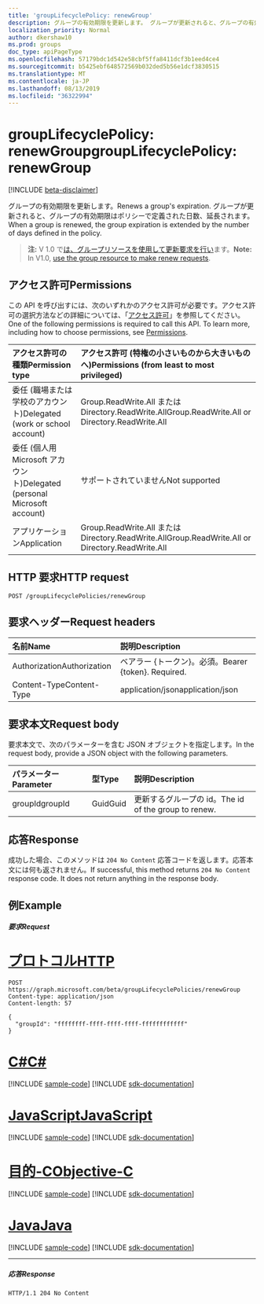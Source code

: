 ```yaml
---
title: 'groupLifecyclePolicy: renewGroup'
description: グループの有効期限を更新します。 グループが更新されると、グループの有効期限はポリシーで定義された日数、延長されます。
localization_priority: Normal
author: dkershaw10
ms.prod: groups
doc_type: apiPageType
ms.openlocfilehash: 57179bdc1d542e58cbf5ffa8411dcf3b1eed4ce4
ms.sourcegitcommit: b5425ebf648572569b032ded5b56e1dcf3830515
ms.translationtype: MT
ms.contentlocale: ja-JP
ms.lasthandoff: 08/13/2019
ms.locfileid: "36322994"
---
```

# <a name="grouplifecyclepolicy-renewgroup"></a><span data-ttu-id="08cb3-104">groupLifecyclePolicy: renewGroup</span><span class="sxs-lookup"><span data-stu-id="08cb3-104">groupLifecyclePolicy: renewGroup</span></span>

[!INCLUDE [beta-disclaimer](../../includes/beta-disclaimer.md)]

<span data-ttu-id="08cb3-105">グループの有効期限を更新します。</span><span class="sxs-lookup"><span data-stu-id="08cb3-105">Renews a group's expiration.</span></span> <span data-ttu-id="08cb3-106">グループが更新されると、グループの有効期限はポリシーで定義された日数、延長されます。</span><span class="sxs-lookup"><span data-stu-id="08cb3-106">When a group is renewed, the group expiration is extended by the number of days defined in the policy.</span></span>

> <span data-ttu-id="08cb3-107">**注:** V 1.0 で[は、グループリソースを使用して更新要求を行い](/graph/api/group-renew?view=graph-rest-1.0)ます。</span><span class="sxs-lookup"><span data-stu-id="08cb3-107">**Note:** In V1.0, [use the group resource to make renew requests](/graph/api/group-renew?view=graph-rest-1.0).</span></span>

## <a name="permissions"></a><span data-ttu-id="08cb3-108">アクセス許可</span><span class="sxs-lookup"><span data-stu-id="08cb3-108">Permissions</span></span>

<span data-ttu-id="08cb3-p103">この API を呼び出すには、次のいずれかのアクセス許可が必要です。アクセス許可の選択方法などの詳細については、「[アクセス許可](/graph/permissions-reference)」を参照してください。</span><span class="sxs-lookup"><span data-stu-id="08cb3-p103">One of the following permissions is required to call this API. To learn more, including how to choose permissions, see [Permissions](/graph/permissions-reference).</span></span>
 

|<span data-ttu-id="08cb3-111">アクセス許可の種類</span><span class="sxs-lookup"><span data-stu-id="08cb3-111">Permission type</span></span>      | <span data-ttu-id="08cb3-112">アクセス許可 (特権の小さいものから大きいものへ)</span><span class="sxs-lookup"><span data-stu-id="08cb3-112">Permissions (from least to most privileged)</span></span>              |
|:--------------------|:---------------------------------------------------------|
|<span data-ttu-id="08cb3-113">委任 (職場または学校のアカウント)</span><span class="sxs-lookup"><span data-stu-id="08cb3-113">Delegated (work or school account)</span></span> | <span data-ttu-id="08cb3-114">Group.ReadWrite.All または Directory.ReadWrite.All</span><span class="sxs-lookup"><span data-stu-id="08cb3-114">Group.ReadWrite.All or Directory.ReadWrite.All</span></span>    |
|<span data-ttu-id="08cb3-115">委任 (個人用 Microsoft アカウント)</span><span class="sxs-lookup"><span data-stu-id="08cb3-115">Delegated (personal Microsoft account)</span></span> | <span data-ttu-id="08cb3-116">サポートされていません</span><span class="sxs-lookup"><span data-stu-id="08cb3-116">Not supported</span></span> |
|<span data-ttu-id="08cb3-117">アプリケーション</span><span class="sxs-lookup"><span data-stu-id="08cb3-117">Application</span></span> | <span data-ttu-id="08cb3-118">Group.ReadWrite.All または Directory.ReadWrite.All</span><span class="sxs-lookup"><span data-stu-id="08cb3-118">Group.ReadWrite.All or Directory.ReadWrite.All</span></span> |

## <a name="http-request"></a><span data-ttu-id="08cb3-119">HTTP 要求</span><span class="sxs-lookup"><span data-stu-id="08cb3-119">HTTP request</span></span>
<!-- { "blockType": "ignored" } -->
```http
POST /groupLifecyclePolicies/renewGroup

```

## <a name="request-headers"></a><span data-ttu-id="08cb3-120">要求ヘッダー</span><span class="sxs-lookup"><span data-stu-id="08cb3-120">Request headers</span></span>

| <span data-ttu-id="08cb3-121">名前</span><span class="sxs-lookup"><span data-stu-id="08cb3-121">Name</span></span> | <span data-ttu-id="08cb3-122">説明</span><span class="sxs-lookup"><span data-stu-id="08cb3-122">Description</span></span> |
|:---------------|:----------|
| <span data-ttu-id="08cb3-123">Authorization</span><span class="sxs-lookup"><span data-stu-id="08cb3-123">Authorization</span></span> | <span data-ttu-id="08cb3-p104">ベアラー {トークン}。必須。</span><span class="sxs-lookup"><span data-stu-id="08cb3-p104">Bearer {token}. Required.</span></span> |
| <span data-ttu-id="08cb3-126">Content-Type</span><span class="sxs-lookup"><span data-stu-id="08cb3-126">Content-Type</span></span>  | <span data-ttu-id="08cb3-127">application/json</span><span class="sxs-lookup"><span data-stu-id="08cb3-127">application/json</span></span> |

## <a name="request-body"></a><span data-ttu-id="08cb3-128">要求本文</span><span class="sxs-lookup"><span data-stu-id="08cb3-128">Request body</span></span>
<span data-ttu-id="08cb3-129">要求本文で、次のパラメーターを含む JSON オブジェクトを指定します。</span><span class="sxs-lookup"><span data-stu-id="08cb3-129">In the request body, provide a JSON object with the following parameters.</span></span>

| <span data-ttu-id="08cb3-130">パラメーター</span><span class="sxs-lookup"><span data-stu-id="08cb3-130">Parameter</span></span> | <span data-ttu-id="08cb3-131">型</span><span class="sxs-lookup"><span data-stu-id="08cb3-131">Type</span></span> | <span data-ttu-id="08cb3-132">説明</span><span class="sxs-lookup"><span data-stu-id="08cb3-132">Description</span></span> |
|:---------------|:--------|:----------|
|<span data-ttu-id="08cb3-133">groupId</span><span class="sxs-lookup"><span data-stu-id="08cb3-133">groupId</span></span>|<span data-ttu-id="08cb3-134">Guid</span><span class="sxs-lookup"><span data-stu-id="08cb3-134">Guid</span></span>| <span data-ttu-id="08cb3-135">更新するグループの id。</span><span class="sxs-lookup"><span data-stu-id="08cb3-135">The id of the group to renew.</span></span> |

## <a name="response"></a><span data-ttu-id="08cb3-136">応答</span><span class="sxs-lookup"><span data-stu-id="08cb3-136">Response</span></span>

<span data-ttu-id="08cb3-p105">成功した場合、このメソッドは `204 No Content` 応答コードを返します。応答本文には何も返されません。</span><span class="sxs-lookup"><span data-stu-id="08cb3-p105">If successful, this method returns `204 No Content` response code. It does not return anything in the response body.</span></span>

## <a name="example"></a><span data-ttu-id="08cb3-139">例</span><span class="sxs-lookup"><span data-stu-id="08cb3-139">Example</span></span>

##### <a name="request"></a><span data-ttu-id="08cb3-140">要求</span><span class="sxs-lookup"><span data-stu-id="08cb3-140">Request</span></span>


# <a name="httptabhttp"></a>[<span data-ttu-id="08cb3-141">プロトコル</span><span class="sxs-lookup"><span data-stu-id="08cb3-141">HTTP</span></span>](#tab/http)
<!-- {
  "blockType": "request",
  "name": "grouplifecyclepolicy_renewgroup"
}-->
```http
POST https://graph.microsoft.com/beta/groupLifecyclePolicies/renewGroup
Content-type: application/json
Content-length: 57

{
  "groupId": "ffffffff-ffff-ffff-ffff-ffffffffffff"
}
```
# <a name="ctabcsharp"></a>[<span data-ttu-id="08cb3-142">C#</span><span class="sxs-lookup"><span data-stu-id="08cb3-142">C#</span></span>](#tab/csharp)
[!INCLUDE [sample-code](../includes/snippets/csharp/grouplifecyclepolicy-renewgroup-csharp-snippets.md)]
[!INCLUDE [sdk-documentation](../includes/snippets/snippets-sdk-documentation-link.md)]

# <a name="javascripttabjavascript"></a>[<span data-ttu-id="08cb3-143">JavaScript</span><span class="sxs-lookup"><span data-stu-id="08cb3-143">JavaScript</span></span>](#tab/javascript)
[!INCLUDE [sample-code](../includes/snippets/javascript/grouplifecyclepolicy-renewgroup-javascript-snippets.md)]
[!INCLUDE [sdk-documentation](../includes/snippets/snippets-sdk-documentation-link.md)]

# <a name="objective-ctabobjc"></a>[<span data-ttu-id="08cb3-144">目的-C</span><span class="sxs-lookup"><span data-stu-id="08cb3-144">Objective-C</span></span>](#tab/objc)
[!INCLUDE [sample-code](../includes/snippets/objc/grouplifecyclepolicy-renewgroup-objc-snippets.md)]
[!INCLUDE [sdk-documentation](../includes/snippets/snippets-sdk-documentation-link.md)]

# <a name="javatabjava"></a>[<span data-ttu-id="08cb3-145">Java</span><span class="sxs-lookup"><span data-stu-id="08cb3-145">Java</span></span>](#tab/java)
[!INCLUDE [sample-code](../includes/snippets/java/grouplifecyclepolicy-renewgroup-java-snippets.md)]
[!INCLUDE [sdk-documentation](../includes/snippets/snippets-sdk-documentation-link.md)]

---


##### <a name="response"></a><span data-ttu-id="08cb3-146">応答</span><span class="sxs-lookup"><span data-stu-id="08cb3-146">Response</span></span>

<!-- {
  "blockType": "response",
  "truncated": true,
  "@odata.type": "microsoft.graph.None"
} -->
```http
HTTP/1.1 204 No Content
```

<!-- uuid: 8fcb5dbc-d5aa-4681-8e31-b001d5168d79
2015-10-25 14:57:30 UTC -->
<!--
{
  "type": "#page.annotation",
  "description": "groupLifecyclePolicy: renewgroup",
  "keywords": "",
  "section": "documentation",
  "tocPath": "",
  "suppressions": [
  ]
}
-->
